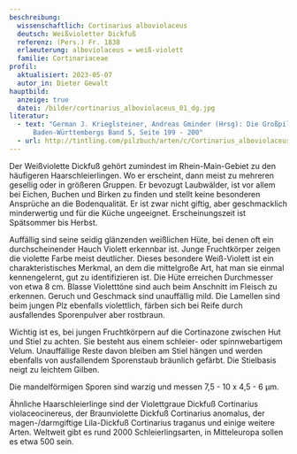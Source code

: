 ```yaml
---
beschreibung:
  wissenschaftlich: Cortinarius alboviolaceus
  deutsch: Weißvioletter Dickfuß
  referenz: (Pers.) Fr. 1838
  erlaeuterung: alboviolaceus = weiß-violett
  familie: Cortinariaceae
profil:
  aktualisiert: 2023-05-07
  autor_in: Dieter Gewalt
hauptbild:
  anzeige: true
  datei: /bilder/cortinarius_alboviolaceus_01_dg.jpg
literatur:
  - text: "German J. Krieglsteiner, Andreas Gminder (Hrsg): Die Großpilze
      Baden-Württembergs Band 5, Seite 199 - 200"
  - url: http://tintling.com/pilzbuch/arten/c/Cortinarius_alboviolaceus.html
---
```

Der Weißviolette Dickfuß gehört zumindest im Rhein-Main-Gebiet zu den häufigeren Haarschleierlingen. Wo er erscheint, dann meist zu mehreren gesellig oder in größeren Gruppen. Er bevozugt Laubwälder, ist vor allem bei Eichen, Buchen und Birken zu finden und stellt keine besonderen Ansprüche an die Bodenqualität. Er ist zwar nicht giftig, aber geschmacklich minderwertig und für die Küche ungeeignet. Erscheinungszeit ist Spätsommer bis Herbst.

Auffällig sind seine seidig glänzenden weißlichen Hüte, bei denen oft ein durchscheinender Hauch Violett erkennbar ist. Junge Fruchtkörper zeigen die violette Farbe meist deutlicher. Dieses besondere Weiß-Violett ist ein charakteristisches Merkmal, an dem die mittelgroße Art, hat man sie einmal kennengelernt, gut zu identifizieren ist. Die Hüte erreichen Durchmesser von etwa 8 cm. Blasse Violetttöne sind auch beim Anschnitt im Fleisch zu erkennen. Geruch und Geschmack sind unauffällig mild. Die Lamellen sind beim jungen Plz ebenfalls violettlich, färben sich bei Reife durch ausfallendes Sporenpulver aber rostbraun.

Wichtig ist es, bei jungen Fruchtkörpern auf die Cortinazone zwischen Hut und Stiel zu achten. Sie besteht aus einem schleier- oder spinnwebartigem Velum. Unauffällige Reste davon bleiben am Stiel hängen und werden ebenfalls von ausfallendem Sporenstaub bräunlich gefärbt. Die Stielbasis neigt zu leichtem Gilben.

Die mandelförmigen Sporen sind warzig und messen 7,5 - 10 x 4,5 - 6 µm.  

Ähnliche Haarschleierlinge sind der Violettgraue Dickfuß Cortinarius violaceocinereus, der Braunviolette Dickfuß Cortinarius anomalus, der magen-/darmgiftige Lila-Dickfuß Cortinarius traganus und einige weitere Arten. Weltweit gibt es rund 2000 Schleierlingsarten, in Mitteleuropa sollen es etwa 500 sein.
